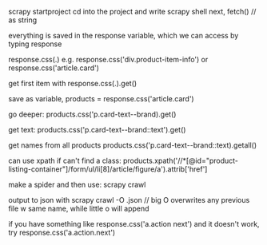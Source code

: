 scrapy startproject <projectname>
cd into the project and write scrapy shell
next, fetch(<url>) // as string

everything is saved in the response variable, which we can access by typing response

response.css(<tag>.<class>)
e.g. response.css('div.product-item-info') or response.css('article.card')

get first item with response.css(<tag>.<class>).get()

save as variable, products = response.css('article.card')

go deeper:
products.css('p.card-text--brand).get()

get text:
products.css('p.card-text--brand::text').get()

get names from all products
products.css('p.card-text--brand::text).getall()

can use xpath if can't find a class:
products.xpath('//*[@id="product-listing-container"]/form/ul/li[8]/article/figure/a').attrib['href']

make a spider and then use: scrapy crawl <spidername>

output to json with
scrapy crawl <spidername> -O <filename>.json
// big O overwrites any previous file w same name, while little o will append

if you have something like response.css('a.action next') and it doesn't work, try response.css('a.action.next')